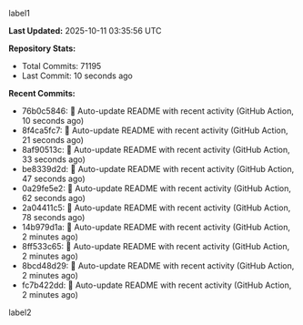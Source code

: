 
label1 
<!-- ACTIVITY_START -->
**Last Updated:** 2025-10-11 03:35:56 UTC

**Repository Stats:**
- Total Commits: 71195
- Last Commit: 10 seconds ago

**Recent Commits:**
- 76b0c5846: 🤖 Auto-update README with recent activity (GitHub Action, 10 seconds ago)
- 8f4ca5fc7: 🤖 Auto-update README with recent activity (GitHub Action, 21 seconds ago)
- 8af90513c: 🤖 Auto-update README with recent activity (GitHub Action, 33 seconds ago)
- be8339d2d: 🤖 Auto-update README with recent activity (GitHub Action, 47 seconds ago)
- 0a29fe5e2: 🤖 Auto-update README with recent activity (GitHub Action, 62 seconds ago)
- 2a04411c5: 🤖 Auto-update README with recent activity (GitHub Action, 78 seconds ago)
- 14b979d1a: 🤖 Auto-update README with recent activity (GitHub Action, 2 minutes ago)
- 8ff533c65: 🤖 Auto-update README with recent activity (GitHub Action, 2 minutes ago)
- 8bcd48d29: 🤖 Auto-update README with recent activity (GitHub Action, 2 minutes ago)
- fc7b422dd: 🤖 Auto-update README with recent activity (GitHub Action, 2 minutes ago)
<!-- ACTIVITY_END -->

label2
